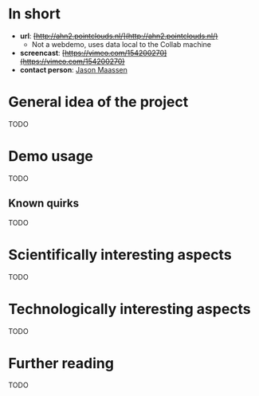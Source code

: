 # In short

- **url**: ~~[http://ahn2.pointclouds.nl/](http://ahn2.pointclouds.nl/)~~
  - Not a webdemo, uses data local to the Collab machine
- **screencast**: ~~[https://vimeo.com/154200270](https://vimeo.com/154200270)~~
- **contact person**: [Jason Maassen](https://www.esciencecenter.nl/profile/dr.-jason-maassen)


# General idea of the project

TODO

# Demo usage

TODO

## Known quirks

TODO

# Scientifically interesting aspects

TODO

# Technologically interesting aspects

TODO

# Further reading

TODO



